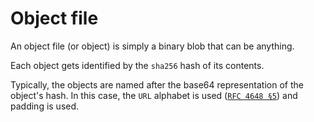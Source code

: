 # Object file

An object file (or object) is simply a binary blob that can be anything.

Each object gets identified by the `sha256` hash of its contents.

Typically, the objects are named after the base64 representation of the object's hash. In this case, the `URL` alphabet is used ([`RFC 4648 §5`](https://datatracker.ietf.org/doc/html/rfc4648#section-5)) and padding is used.
